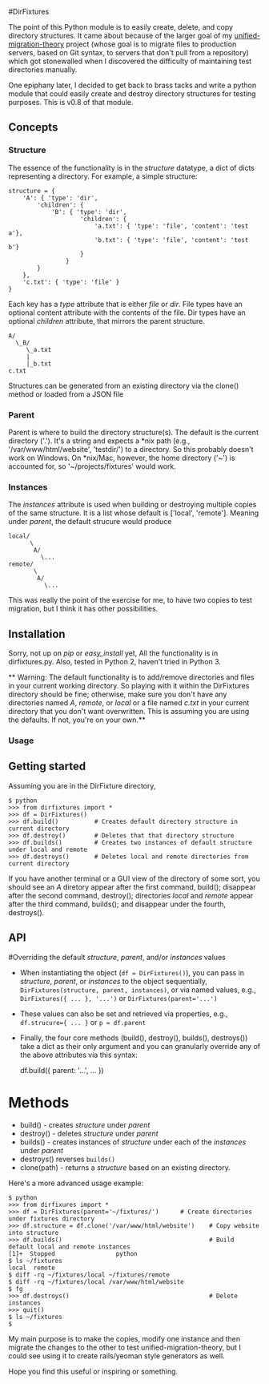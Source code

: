 #DirFixtures

The point of this Python module is to easily create, delete, and copy directory structures. It came about because of the larger goal of my [unified-migration-theory](https://github.com/athill/unified-migration-theory) project (whose goal is to migrate files to production servers, based on Git syntax, to servers that don't pull from a repository) which got stonewalled when I discovered the difficulty of maintaining test directories manually. 

One epiphany later, I decided to get back to brass tacks and write a python module that could easily create and destroy directory structures for testing purposes. This is v0.8 of that module.

## Concepts

### Structure
The essence of the functionality is in the *structure* datatype, a dict of dicts representing a directory. For example, a simple structure:

	structure = {
		'A': { 'type': 'dir', 
			'children': { 
				'B': { 'type': 'dir', 
						'children': {
							'a.txt': { 'type': 'file', 'content': 'test a'},
							'b.txt': { 'type': 'file', 'content': 'test b'}
						}
					}
			}
		},
		'c.txt': { 'type': 'file' }
	}

Each key has a *type* attribute that is either *file* or *dir*. File types have an optional content attribute with the contents of the file. Dir types have an optional *children* attribute, that mirrors the parent structure. 

	A/
	  \_B/
	     \_a.txt
	     |
	     |_b.txt
	c.txt

Structures can be generated from an existing directory via the clone() method or loaded from a JSON file

### Parent
Parent is where to build the directory structure(s). The default is the current directory ('.'). It's a string and expects a *nix path (e.g., '/var/www/html/website', 'testdir/') to a directory. So this probably doesn't work on Windows. On *nix/Mac, however, the home directory ('~') is accounted for, so '~/projects/fixtures' would work.

### Instances
The *instances* attribute is used when building or destroying multiple copies of the same structure. It is a list whose default is ['local', 'remote']. Meaning under *parent*, the default strucure would produce

	local/
	      \
	       A/
	         \...
	remote/
		   \
		    A/
		      \...

This was really the point of the exercise for me, to have two copies to test migration, but I think it has other possibilities. 

## Installation
Sorry, not up on *pip* or *easy_install* yet, All the functionality is in dirfixtures.py. Also, tested in Python 2, haven't tried in Python 3.

** Warning: The default functionality is to add/remove directories and files in your current working directory. So playing with it within the DirFixtures directory should be fine; otherwise, make sure you don't have any directories named *A*, *remote*, or *local* or a file named *c.txt* in your current directory that you don't want overwritten. This is assuming you are using the defaults. If not, you're on your own.**

### Usage
## Getting started
Assuming you are in the DirFixture directory, 

	$ python
	>>> from dirfixtures import *
	>>> df = DirFixtures()
	>>> df.build()			# Creates default directory structure in current directory
	>>> df.destroy()		# Deletes that that directory structure
	>>> df.builds()			# Creates two instances of default structure under local and remote
	>>> df.destroys()		# Deletes local and remote directories from current directory

If you have another terminal or a GUI view of the directory of some sort, you should see an *A* diretory appear after the first command, build(); disappear after the second command, destroy(); directories *local* and *remote* appear after the third command, builds(); and disappear under the fourth, destroys().

## API
#Overriding the default *structure*, *parent*, and/or *instances* values
* When instantiating the object (`df = DirFixtures()`), you can pass in *structure*, *parent*, or *instances* to the object sequentially, `DirFixtures(structure, parent, instances)`, or via named values, e.g., `DirFixtures({ ... }, '...')` or `DirFixtures(parent='...')`
* These values can also be set and retrieved via properties, e.g., `df.strucure={ ... }` or `p = df.parent`
* Finally, the four core methods (build(), destroy(), builds(), destroys()) take a dict as their only argument and you can granularly override any of the above attributes via this syntax:

	df.build({ parent: '...', ... })

# Methods
* build() - creates *structure* under *parent*
* destroy() - deletes *structure* under *parent*
* builds() - creates instances of *structure* under each of the *instances* under *parent*
* destroys()  reverses `builds()`
* clone(path) - returns a *structure* based on an existing directory. 

Here's a more advanced usage example:

	$ python
	>>> from dirfixures import *
	>>> df = DirFixtures(parent='~/fixtures/')		# Create directories under fixtures directory
	>>> df.structure = df.clone('/var/www/html/website')	# Copy website into structure
	>>> df.builds()											# Build default local and remote instances
	[1]+  Stopped                 python
	$ ls ~/fixtures
	local  remote
	$ diff -rq ~/fixtures/local ~/fixtures/remote
	$ diff -rq ~/fixtures/local /var/www/html/website
	$ fg
	>>> df.destroys()										# Delete instances
	>>> quit()
	$ ls ~/fixtures
	$

My main purpose is to make the copies, modify one instance and then migrate the changes to the other to test unified-migration-theory, but I could see using it to create rails/yeoman style generators as well.

Hope you find this useful or inspiring or something.